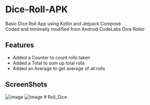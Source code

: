 # Dice-Roll-APK
Basic Dice Roll App using Kotlin and Jetpack Compose <br/>
Coded and minimally modified from Android CodeLabs Dice Roller 

## Features 
* Added a Counter to count rolls taken
* Added a Total to sum up total rolls 
* Added an Average to get average of all rolls

## ScreenShots
![image](./images/AppExample.jpg)
![image](./images/AppExample2.jpg)
#   R o l l _ D i c e  
 